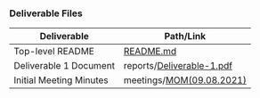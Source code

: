 ### Deliverable Files
| Deliverable | Path/Link |
| ----------- | ----------- |
| Top-level README | [README.md](https://github.com/jeremyglebe/5430-Software-Engineering/blob/main/README.md) |
| Deliverable 1 Document | reports/[Deliverable-1.pdf](https://github.com/jeremyglebe/5430-Software-Engineering/blob/main/reports/Deliverable-1.pdf) |
| Initial Meeting Minutes | meetings/[MOM(09.08.2021)](https://github.com/jeremyglebe/5430-Software-Engineering/blob/main/meetings/MOM(09.08.2021)) |
